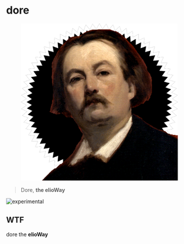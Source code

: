 # dore

<figure>
  <img src="star.png" alt="">
</figure>

> Dore, **the elioWay**

![experimental](/eliosin/icon/devops/experimental/favicon.ico "experimental")

## WTF

dore the **elioWay**
